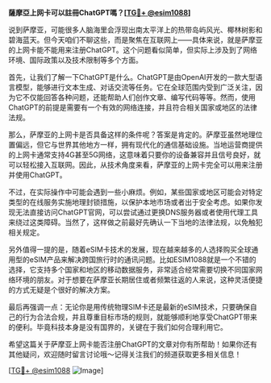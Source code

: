**薩摩亞上网卡可以註冊ChatGPT嗎？[[TG💪+ @esim1088](https://t.me/s/esim1088)]**

说到萨摩亚，可能很多人脑海里会浮现出南太平洋上的热带岛屿风光、椰林树影和碧海蓝天。但今天咱们不聊这些，而是聚焦在互联网上——具体来说，就是萨摩亚的上网卡能不能用来注册ChatGPT。这个问题看似简单，但实际上涉及到了网络环境、国际政策以及技术限制等多个方面。

首先，让我们了解一下ChatGPT是什么。ChatGPT是由OpenAI开发的一款大型语言模型，能够进行文本生成、对话交流等任务。它在全球范围内受到广泛关注，因为它不仅能回答各种问题，还能帮助人们创作文章、编写代码等等。然而，使用ChatGPT的前提是需要有一个有效的网络连接，并且符合相关国家或地区的法律法规。

那么，萨摩亚的上网卡是否具备这样的条件呢？答案是肯定的。萨摩亚虽然地理位置偏远，但它与世界其他地方一样，拥有现代化的通信基础设施。当地运营商提供的上网卡通常支持4G甚至5G网络，这意味着只要你的设备兼容并且信号良好，就可以轻松接入互联网。因此，从技术角度来看，萨摩亚的上网卡完全可以用来注册并使用ChatGPT。

不过，在实际操作中可能会遇到一些小麻烦。例如，某些国家或地区可能会对特定类型的在线服务实施地理封锁措施，以保护本地市场或者出于安全考虑。如果你发现无法直接访问ChatGPT官网，可以尝试通过更换DNS服务器或者使用代理工具来绕过这类障碍。当然了，这样做之前最好先确认一下当地的法律法规，以免触犯相关规定。

另外值得一提的是，随着eSIM卡技术的发展，现在越来越多的人选择购买全球通用型的eSIM产品来解决跨国旅行时的通讯问题。比如ESIM1088就是一个不错的选择，它支持多个国家和地区的移动数据服务，非常适合经常需要切换不同国家网络环境的朋友。对于想要在萨摩亚长期居住或者频繁往返的人来说，这种灵活便捷的方式无疑是个很好的解决方案。

最后再强调一点：无论你是用传统物理SIM卡还是最新的eSIM技术，只要确保自己的行为合法合规，并且尊重目标市场的规则，就能够顺利地享受ChatGPT带来的便利。毕竟科技本身是没有国界的，关键在于我们如何合理利用它。

希望这篇关于萨摩亚上网卡能否注册ChatGPT的文章对你有所帮助！如果你还有其他疑问，欢迎随时留言讨论哦～记得关注我们的频道获取更多相关信息！

[[TG💪+ @esim1088](https://t.me/s/esim1088) ![Image](https://i.postimg.cc/4NQfJmqS/Snipaste-2025-05-13-00-14-12.png)]